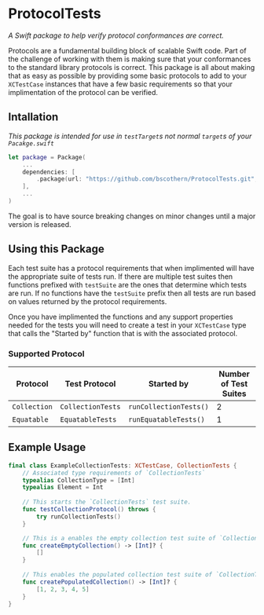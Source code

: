 # ProtocolTests
*A Swift package to help verify protocol conformances are correct.*

Protocols are a fundamental building block of scalable Swift code.
Part of the challenge of working with them is making sure that your conformances to the standard library protocols is correct.
This package is all about making that as easy as possible by providing some basic protocols to add to your `XCTestCase` instances that have a few basic requirements so that your implimentation of the protocol can be verified.

## Intallation
*This package is intended for use in `testTarget`s not normal `target`s of your `Pacakge.swift`*

```swift
let package = Package(
    ...
    dependencies: [
        .package(url: "https://github.com/bscothern/ProtocolTests.git", .upToNextMinor(from: "0.1.0"))
    ],
    ...
)
```
The goal is to have source breaking changes on minor changes until a major version is released.

## Using this Package

Each test suite has a protocol requirements that when implimented will have the appropriate suite of tests run. If there are multiple test suites then functions prefixed with `testSuite` are the ones that determine which tests are run. If no functions have the `testSuite` prefix then all tests are run based on values returned by the protocol requirements.

Once you have implimented the functions and any support properties needed for the tests you will need to create a test in your `XCTestCase` type that calls the "Started by" function that is with the associated protocol.

### Supported Protocol

| Protocol | Test Protocol | Started by | Number of Test Suites |
|----------|---------------|------------|-----------------------|
| `Collection` | `CollectionTests` | `runCollectionTests()` | 2 |
| `Equatable` | `EquatableTests` | `runEquatableTests()` | 1 |

## Example Usage
```swift
final class ExampleCollectionTests: XCTestCase, CollectionTests {
    // Associated type requirements of `CollectionTests`
    typealias CollectionType = [Int]
    typealias Element = Int
    
    // This starts the `CollectionTests` test suite.
    func testCollectionProtocol() throws {
        try runCollectionTests()
    }

    // This is a enables the empty collection test suite of `CollectionTests`.
    func createEmptyCollection() -> [Int]? {
        []
    }
    
    // This enables the populated collection test suite of `CollectionTests`.
    func createPopulatedCollection() -> [Int]? {
        [1, 2, 3, 4, 5]
    }
}
```
